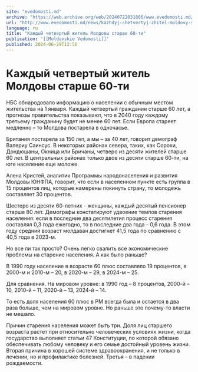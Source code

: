 ```yaml
---
site: "evedomosti.md"
archive: "https://web.archive.org/web/20240722031806/www.evedomosti.md/news/kazhdyj-chetvertyj-zhitel-moldovy-starshe-60-ti"
url: "http://www.evedomosti.md/news/kazhdyj-chetvertyj-zhitel-moldovy-starshe-60-ti"
language: ru
title: "Каждый четвертый житель Молдовы старше 60-ти"
publication: '[[Moldavskie Vedomosti]]'
published: 2024-06-29T12:56
---
```


# Каждый четвертый житель Молдовы старше 60-ти

НБС обнародовало информацию о населении с обычным местом жительства на 1 января. Каждый четвертый гражданин старше 60 лет, а прогнозы правительства показывают, что в 2040 году каждому третьему гражданину будет не менее 60 лет. Если Европа стареет медленно – то Молдова постарела в одночасье.

Британия постарела за 150 лет, а мы – за 40 лет, говорит демограф Валериу Саинсус. В некоторых районах севера, таких, как Сороки, Дондюшаны, Окница или Бричаны, четверо из десяти жителей старше 60 лет. В центральных районах только двое из десяти старше 60-ти, на юге население еще моложе.

Алена Кристей, аналитик Программы народонаселения и развития Молдовы ЮНФПА, говорит, что если в населенном пункте есть группа в 15 процентов лиц, которые намерены покинуть страну, то молодежь составляет 30 процентов.

Шестеро из десяти 60-летних - женщины, каждый десятый пенсионер старше 80 лет. Демографы констатируют удвоение темпов старения населения: если в последние два десятилетия процесс старения составлял 0,3 года ежегодно, то в последние два года - 0,6 года. В этом году средний возраст молдаван достигнет 41,5 года по сравнению с 40,5 года в 2023-м.

Но все ли так просто? Очень легко свалить все экономические проблемы на старение населения. А как было раньше?

В 1990 году население в возрасте 60 плюс составляло 19 процентов, в 2000-м и 2010-м – 20, в 2020-м – 29, в 2024-м – 25.

Для сравнения. На мировом уровне: в 1990 год – 8 процентов, 2000-й – 10, 2010-й – 11, 2020-й – 13, 2024-й – 14.

То есть доля населения 60 плюс в РМ всегда была и остается в два раза больше, чем на мировом уровне. Но раньше это почему-то власти не мешало.

Причин старения населения может быть три. Доля лиц старшего возраста растет при относительно человеческих условиях жизни, когда государство выполняет статьи 47 Конституции, по которой обязано обеспечивать любому человеку и его семье достойный уровень жизни. Вторая причина в хорошей системе здравоохранения, и не только в лечении, но и профилактике болезней. Третья – в падении рождаемости.